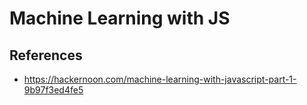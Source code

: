 # Machine Learning with JS

## References
- https://hackernoon.com/machine-learning-with-javascript-part-1-9b97f3ed4fe5

